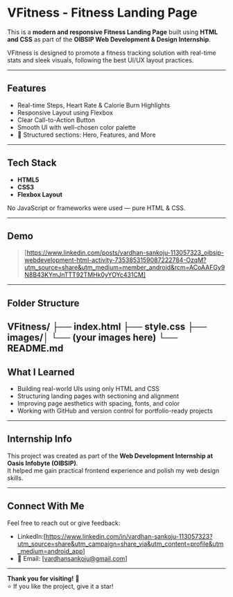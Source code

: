 # VFitness - Fitness Landing Page

This is a **modern and responsive Fitness Landing Page** built using **HTML and CSS** as part of the **OIBSIP Web Development & Design Internship**.

VFitness is designed to promote a fitness tracking solution with real-time stats and sleek visuals, following the best UI/UX layout practices.

---

##  Features

-  Real-time Steps, Heart Rate & Calorie Burn Highlights  
- Responsive Layout using Flexbox  
- Clear Call-to-Action Button  
- Smooth UI with well-chosen color palette  
- 🔗 Structured sections: Hero, Features, and More

---

## Tech Stack

- **HTML5**
- **CSS3**
- **Flexbox Layout**

No JavaScript or frameworks were used — pure HTML & CSS.

---

##  Demo

> [https://www.linkedin.com/posts/vardhan-sankoju-113057323_oibsip-webdevelopment-html-activity-7353853159087222784-OzqM?utm_source=share&utm_medium=member_android&rcm=ACoAAFGy9N8B43KYmJnTTT92TMHk0yYOYc431CM]

---

## Folder Structure
VFitness/ 
├── index.html 
├── style.css
├── images/│
└── (your images here) 
└── README.md
---

##  What I Learned

- Building real-world UIs using only HTML and CSS  
- Structuring landing pages with sectioning and alignment  
- Improving page aesthetics with spacing, fonts, and color  
- Working with GitHub and version control for portfolio-ready projects

---

## Internship Info

This project was created as part of the **Web Development Internship at Oasis Infobyte (OIBSIP)**.  
It helped me gain practical frontend experience and polish my web design skills.

---

## Connect With Me

Feel free to reach out or give feedback:

- LinkedIn:[https://www.linkedin.com/in/vardhan-sankoju-113057323?utm_source=share&utm_campaign=share_via&utm_content=profile&utm_medium=android_app]
- 📧 Email: [vardhansankoju@gmail.com]

---

**Thank you for visiting!** 👋  
⭐ If you like the project, give it a star!
